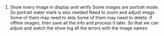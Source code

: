 1. Show every image in display and verify 
Some images are portrait mode. So portrait water mark is also needed
Need to zoom and adjust imags
Some of them may need to skip
Some of them may need to delete.
if offline images, then save all the info and process it later. So that we can adjust and watch the show
log all the errors with the image names
